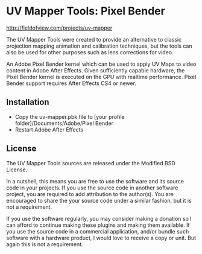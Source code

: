 UV Mapper Tools: Pixel Bender
=============================
http://fieldofview.com/projects/uv-mapper

The UV Mapper Tools were created to provide an alternative to classic projection mapping animation and calibration techniques, but the tools can also be used for other purposes such as lens corrections for video. 

An Adobe Pixel Bender kernel which can be used to apply UV Maps to video content in Adobe After Effects. Given sufficiently capable hardware, the Pixel Bender kernel is executed on the GPU with realtime performance. Pixel Bender support requires After Effects CS4 or newer.

Installation
------------
* Copy the uv-mapper.pbk file to [your profile folder]/Documents/Adobe/Pixel Bender
* Restart Adobe After Effects


License
-------
The UV Mapper Tools sources are released under the Modified BSD License.

In a nutshell, this means you are free to use the software and its source code in your projects. If you use the source code in another software project, you are required to add attribution to the author(s). You are encouraged to share the your source code under a similar fashion, but it is not a requirement.

If you use the software regularly, you may consider making a donation so I can afford to continue making these plugins and making them available. If you use the source code in a commercial application, and/or bundle such software with a hardware product, I would love to receive a copy or unit. But again this is not a requirement.